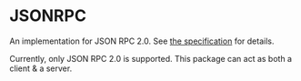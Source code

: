 # JSONRPC

An implementation for JSON RPC 2.0. See [the specification](https://www.jsonrpc.org/specification) for details.

Currently, only JSON RPC 2.0 is supported. This package can act as both a client & a server.